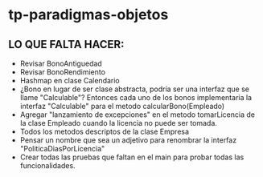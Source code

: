 # tp-paradigmas-objetos

## LO QUE FALTA HACER:
- Revisar BonoAntiguedad
- Revisar BonoRendimiento
- Hashmap en clase Calendario
- ¿Bono en lugar de ser clase abstracta, podría ser una interfaz que se llame "Calculable"? Entonces cada uno de los bonos implementaria la interfaz "Calculable" para el metodo calcularBono(Empleado)
- Agregar "lanzamiento de excepciones" en el metodo tomarLicencia de la clase Empleado cuando la licencia no puede ser tomada.
- Todos los metodos descriptos de la clase Empresa
- Pensar un nombre que sea un adjetivo para renombrar la interfaz "PoliticaDiasPorLicencia"
- Crear todas las pruebas que faltan en el main para probar todas las funcionalidades.
